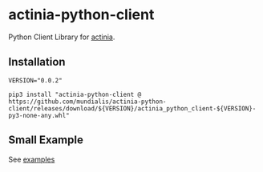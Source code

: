 # actinia-python-client

Python Client Library for [actinia](https://actinia.mundialis.de/).

## Installation

```
VERSION="0.0.2"

pip3 install "actinia-python-client @ https://github.com/mundialis/actinia-python-client/releases/download/${VERSION}/actinia_python_client-${VERSION}-py3-none-any.whl"
```

## Small Example

See [examples](https://mundialis.github.io/actinia-python-client/03_quickstart)
